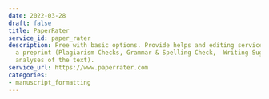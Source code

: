 ```yaml
---
date: 2022-03-28
draft: false
title: PaperRater
service_id: paper_rater
description: Free with basic options. Provide helps and editing services while writing
  a preprint (Plagiarism Checks, Grammar & Spelling Check,  Writing Suggestions, quantitative
  analyses of the text).
service_url: https://www.paperrater.com
categories:
- manuscript_formatting
---
```



